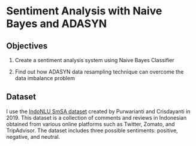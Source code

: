 # Sentiment Analysis with Naive Bayes and ADASYN

## Objectives

1.  Create a sentiment analysis system using Naive Bayes Classifier

2. Find out how ADASYN data resampling technique can overcome the data imbalance problem

## Dataset

I use the [IndoNLU SmSA dataset](https://aclanthology.org/2020.aacl-main.85.pdf) created by Purwarianti and Crisdayanti in 2019. This dataset is a collection of comments and reviews in Indonesian obtained from various online platforms such as Twitter, Zomato, and TripAdvisor. The dataset includes three possible sentiments: positive, negative, and neutral.
